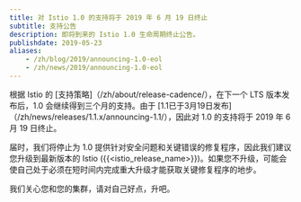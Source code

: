 ```yaml
---
title: 对 Istio 1.0 的支持将于 2019 年 6 月 19 日终止
subtitle: 支持公告
description: 即将到来的 Istio 1.0 生命周期终止公告。
publishdate: 2019-05-23
aliases:
    - /zh/blog/2019/announcing-1.0-eol
    - /zh/news/2019/announcing-1.0-eol
---
```


根据 Istio 的 [支持策略]（/zh/about/release-cadence/），在下一个 LTS 版本发布后，1.0 会继续得到三个月的支持。由于 [1.1已于3月19日发布]（/zh/news/releases/1.1.x/announcing-1.1/），因此对 1.0 的支持将于 2019 年 6 月 19 日终止。

届时，我们将停止为 1.0 提供针对安全问题和关键错误的修复程序，因此我们建议您升级到最新版本的 Istio ({{<istio_release_name>}})。如果您不升级，可能会使自己处于必须在短时间内完成重大升级才能获取关键修复程序的地步。

我们关心您和您的集群，请对自己好点，升吧。